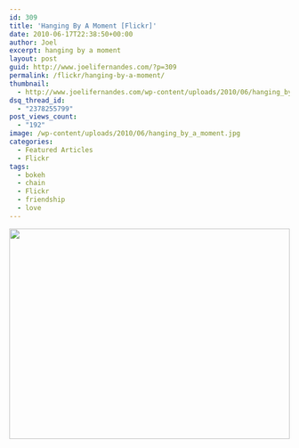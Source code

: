 ```yaml
---
id: 309
title: 'Hanging By A Moment [Flickr]'
date: 2010-06-17T22:38:50+00:00
author: Joel
excerpt: hanging by a moment
layout: post
guid: http://www.joelifernandes.com/?p=309
permalink: /flickr/hanging-by-a-moment/
thumbnail:
  - http://www.joelifernandes.com/wp-content/uploads/2010/06/hanging_by_a_moment.jpg
dsq_thread_id:
  - "2378255799"
post_views_count:
  - "192"
image: /wp-content/uploads/2010/06/hanging_by_a_moment.jpg
categories:
  - Featured Articles
  - Flickr
tags:
  - bokeh
  - chain
  - Flickr
  - friendship
  - love
---
```

<a href="http://www.flickr.com/photos/joelfernandes/4709531270/" target="_blank"><img class="size-full wp-image-310 aligncenter" title="hanging_by_a_moment" src="http://www.joelifernandes.com/wp-content/uploads/2010/06/hanging_by_a_moment.jpg" alt="" width="504" height="378" srcset="http://joelifernandes.com/wp-content/uploads/2010/06/hanging_by_a_moment-300x225.jpg 300w, http://joelifernandes.com/wp-content/uploads/2010/06/hanging_by_a_moment.jpg 720w" sizes="(max-width: 504px) 100vw, 504px" /></a>